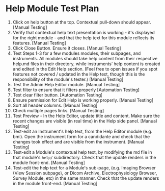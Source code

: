 # Help Module Test Plan

1.  Click on help button at the top. Contextual pull-down should appear.
    [Manual Testing]
2.  Verify that contextual help text presentation is working - it's displayed for the right module - and that the help text for this module reflects its features.
    [Manual Testing]
3.  Click Close Button. Ensure it closes.
    [Manual Testing]
4. Test Steps 1-3 for a few modules modules, their subpages, and instruments. All modules should take help content from their respective help.md files in their directory, while instruments’ help content is created and edited in the Edit Help section. (Feel free to open issues if you spot features not covered / updated in the Help text, though this is the responsibility of the module's tester.)
    [Manual Testing]
5. Test the Admin Help Editor module.
    [Manual Testing]
6. Test filter to ensure that it filters properly
    [Automation Testing]
7. Test clear filter button.
    [Automation Testing]
8. Ensure permission for Edit Help is working properly.
    [Manual Testing]
9. Sort all header columns.
    [Manual Testing]
10. Check multiple pages links.
   [Manual Testing]
11. Test Preview - In the Help Editor, update title and content. Make sure the recent changes are visible (in real time) in the Help side panel.
    [Manual Testing]
12. Test-edit an Instrument's help text, from the Help Editor module (e.g. bmi). Open the instrument form for a candidante and check that the changes took effect and are visible from the instrument.
    [Manual Testing]
13. Test-edit a Module's contextual help text, by modifying the md file in that module's `help/` subdirectory.  Check that the update renders in the module front-end.
    [Manual Testing]
14. Test-edit the help text for a Module's sub-page, (e.g. Imaging Browser (View Session subpage), or Dicom Archive, Electrophysiology Browser, Survey Module, etc) in the same manner.  Check that the update renders in the module front-end.
    [Manual Testing]
